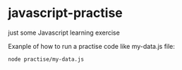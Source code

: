 # javascript-practise
just some Javascript learning exercise


Exanple of how to run a practise code like my-data.js file:
```
node practise/my-data.js
```
